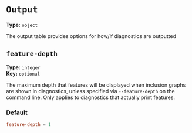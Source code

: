 # `Output`

**Type:** `object`

The output table provides options for how/if diagnostics are outputted

## `feature-depth`

**Type:** `integer`<br>
**Key:** `optional`

The maximum depth that features will be displayed when inclusion graphs are shown in
diagnostics, unless specified via `--feature-depth` on the command line. Only applies to
diagnostics that actually print features.


### Default

```toml
feature-depth = 1
```